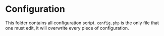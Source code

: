 # Configuration

This folder contains all configuration script. ``config.php`` is the only file that one must edit, it will overwrite every piece of configuration.
